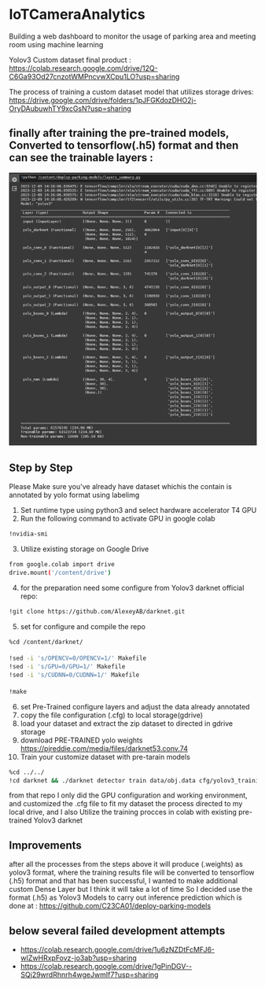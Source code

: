 # IoTCameraAnalytics
Building a web dashboard to monitor the usage of parking area and meeting room using machine learning



Yolov3 Custom dataset final product : 
https://colab.research.google.com/drive/12Q-C6Ga93Od27cnzotWMPncvwXCpu1LO?usp=sharing

The process of training a custom dataset model that utilizes storage drives:
https://drive.google.com/drive/folders/1pJFGKdozDHO2j-OryDAubuwhTY9xcGsN?usp=sharing

## finally after training the pre-trained models, Converted to tensorflow(.h5) format and then can see the trainable layers :
![Uji di local](./dokumentasi/ss4.png)

## Step by Step
Please Make sure you've already have dataset whichis the contain is annotated by yolo format using labelimg

1. Set runtime type using python3 and select hardware accelerator T4 GPU
2. Run the following command to activate GPU in google colab
   
```bash
!nvidia-smi
```
3. Utilize existing storage on Google Drive

```bash
from google.colab import drive
drive.mount('/content/drive')
```
4. for the preparation need some configure from Yolov3 darknet official repo:
```bash
!git clone https://github.com/AlexeyAB/darknet.git
```

5. set for configure and compile the repo
```bash
%cd /content/darknet/

!sed -i 's/OPENCV=0/OPENCV=1/' Makefile
!sed -i 's/GPU=0/GPU=1/' Makefile
!sed -i 's/CUDNN=0/CUDNN=1/' Makefile

!make
```
6. set Pre-Trained configure layers and adjust the data already annotated
7. copy the file configuration (.cfg) to local storage(gdrive)
8. load your dataset and extract the zip dataset to directed in gdrive storage
9. download PRE-TRAINED yolo weights https://pjreddie.com/media/files/darknet53.conv.74
10. Train your customize dataset with pre-tarain models
```bash
%cd ../../
!cd darknet && ./darknet detector train data/obj.data cfg/yolov3_training.cfg darknet53.conv.74 -dont_show
```
from that repo I only did the GPU configuration and working environment, and customized the .cfg file to fit my dataset the process directed to my local drive, and I also Utilize the training procces in colab with existing pre-trained Yolov3 darknet 

## Improvements
after all the processes from the steps above it will produce (.weights) as yolov3 format, where the training results file will be converted to tensorflow (.h5) format and that has been successful,
I wanted to make additional custom Dense Layer but I think it will take a lot of time 
So I decided use the format (.h5) as Yolov3 Models to carry out inference prediction which is done at : 
https://github.com/C23CA01/deploy-parking-models

## below several failed development attempts
- https://colab.research.google.com/drive/1u6zNZDtFcMFJ6-wIZwHRxpFovz-jo3ab?usp=sharing
- https://colab.research.google.com/drive/1gPinDGV--SQj29wrdRhnrh4wgeJwmIf7?usp=sharing
